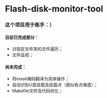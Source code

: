 # Flash-disk-monitor-tool

### 这个项目用于练手：）  

#### 目前已完成部分：  
* 对指定文件夹的文件遍历；   
* 文件监视；  

#### 尚未完成：  
* 将mask掩码翻译为具体操作；  
* 自动识别U盘挂载及挂载点（貌似有点难度）；  
* Makefile文件及代码优化；  

